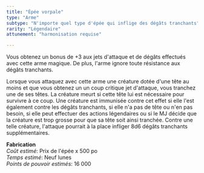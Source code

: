 ```yaml
---
title: "Épée vorpale"
type: "Arme"
subtype: "N'importe quel type d'épée qui inflige des dégâts tranchants"
rarity: "Légendaire"
attunement: "harmonisation requise"

---
```

Vous obtenez un bonus de +3 aux jets d'attaque et de dégâts effectués avec cette arme magique. De plus, l'arme ignore toute résistance aux dégâts tranchants.

Lorsque vous attaquez avec cette arme une créature dotée d'une tête au moins et que vous obtenez un un coup critique jet d'attaque, vous tranchez une de ses têtes. La créature meurt si cette tête lui est nécessaire pour survivre à ce coup. Une créature est immunisée contre cet effet si elle l'est également contre les dégâts tranchants, si elle n'a pas de tête ou n'en pas besoin, si elle peut effectuer des actions légendaires ou si le MJ décide que la créature est trop grosse pour que sa tête soit ainsi tranchée. Contre une telle créature, l'attaque pourrait à la place infliger 8d6 dégâts tranchants supplémentaires.

**Fabrication**  
*Coût estimé*: Prix de l'épée x 500 po    
*Temps estimé*: Neuf lunes  
*Points de pouvoir estimés*: 16 000        
